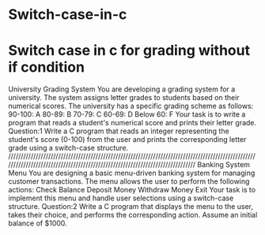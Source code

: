 # Switch-case-in-c
# Switch case in c for grading without if condition
University Grading System
You are developing a grading system for a university. The system assigns letter grades to students based on their numerical scores. The university has a specific grading scheme as follows:
90-100: A
80-89: B
70-79: C
60-69: D
Below 60: F
Your task is to write a program that reads a student's numerical score and prints their letter grade.
Question:1
Write a C program that reads an integer representing the student's score (0-100) from the user and prints the corresponding letter grade using a switch-case structure.
//////////////////////////////////////////////////////////////////////////////////////////////////////////////////////////////////////////////////////////////////////////////
Banking System Menu
You are designing a basic menu-driven banking system for managing customer transactions. The menu allows the user to perform the following actions:
Check Balance
Deposit Money
Withdraw Money
Exit
Your task is to implement this menu and handle user selections using a switch-case structure.
Question:2
Write a C program that displays the menu to the user, takes their choice, and performs the corresponding action. Assume an initial balance of $1000.
